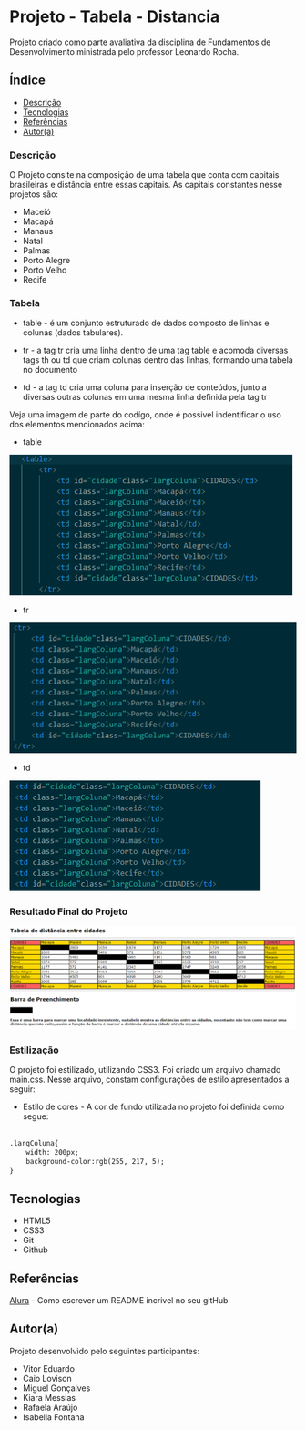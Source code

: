 # Projeto - Tabela - Distancia
 
Projeto criado como parte avaliativa da disciplina de Fundamentos de Desenvolvimento ministrada pelo professor Leonardo Rocha.
 
## Índice
* [Descrição](#descrição)
* [Tecnologias](#tecnologias)
* [Referências](#referências)
* [Autor(a)](#autora)
 
### Descrição
 
O Projeto consite na composição de uma tabela que conta com capitais brasileiras e distância entre essas capitais. As capitais constantes nesse projetos são:

* Maceió
* Macapá
* Manaus
* Natal
* Palmas
* Porto Alegre
* Porto Velho
* Recife


### Tabela

* table - é um conjunto estruturado de dados composto de linhas e colunas (dados tabulares).

* tr - a tag tr cria uma linha dentro de uma tag table e acomoda diversas tags th ou td que criam colunas dentro das linhas, formando uma tabela no documento

* td - a tag td cria uma coluna para inserção de conteúdos, junto a diversas outras colunas em uma mesma linha definida pela tag tr
 
Veja uma imagem de parte do codígo, onde é possivel indentificar o uso dos elementos mencionados acima:

 * table
 
![](img/table.png)
 
* tr
 
![](img/tr.png)
 
* td
 
![](img/td.png)

### Resultado Final do Projeto

![Resultado final do projeto](img/print.tabela.distancia.png)

### Estilização

O projeto foi estilizado, utilizando CSS3. Foi criado um arquivo chamado main.css. Nesse arquivo, constam configurações de estilo apresentados a seguir:

* Estilo de cores - A cor de fundo utilizada no projeto foi definida como segue:

```

.largColuna{
    width: 200px;
    background-color:rgb(255, 217, 5);
}

```


 
## Tecnologias

* HTML5
* CSS3
* Git
* Github
 
## Referências
 
[Alura](https://www.alura.com.br/artigos/escrever-bom-readme) - Como escrever um README incrivel no seu gitHub

## Autor(a)

Projeto desenvolvido pelo seguintes participantes:

* Vitor Eduardo
* Caio Lovison
* Miguel Gonçalves
* Kiara Messias
* Rafaela Araújo
* Isabella Fontana
